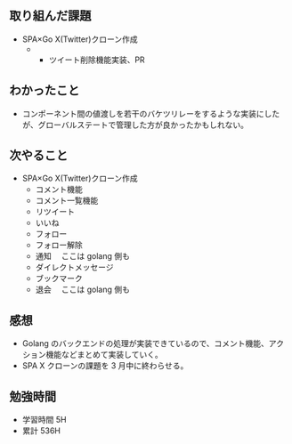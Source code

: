 ## 取り組んだ課題

- SPA×Go X(Twitter)クローン作成
  - - ツイート削除機能実装、PR

## わかったこと

- コンポーネント間の値渡しを若干のバケツリレーをするような実装にしたが、グローバルステートで管理した方が良かったかもしれない。

## 次やること

- SPA×Go X(Twitter)クローン作成
  - コメント機能
  - コメント一覧機能
  - リツイート
  - いいね
  - フォロー
  - フォロー解除
  - 通知　 ここは golang 側も
  - ダイレクトメッセージ
  - ブックマーク
  - 退会　 ここは golang 側も

## 感想

- Golang のバックエンドの処理が実装できているので、コメント機能、アクション機能などまとめて実装していく。
- SPA X クローンの課題を 3 月中に終わらせる。

## 勉強時間

- 学習時間 5H
- 累計 536H
